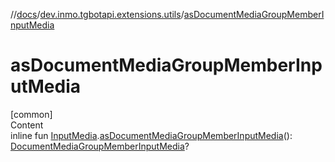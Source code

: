 //[docs](../../index.md)/[dev.inmo.tgbotapi.extensions.utils](index.md)/[asDocumentMediaGroupMemberInputMedia](as-document-media-group-member-input-media.md)



# asDocumentMediaGroupMemberInputMedia  
[common]  
Content  
inline fun [InputMedia](../dev.inmo.tgbotapi.types.InputMedia/-input-media/index.md).[asDocumentMediaGroupMemberInputMedia](as-document-media-group-member-input-media.md)(): [DocumentMediaGroupMemberInputMedia](../dev.inmo.tgbotapi.types.InputMedia/-document-media-group-member-input-media/index.md)?  



